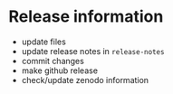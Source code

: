 # Release information
* update files
* update release notes in `release-notes`
* commit changes
* make github release
* check/update zenodo information

